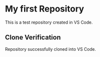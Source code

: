 # My first Repository
This is a test repository created in VS Code.
## Clone Verification
Repository successfully cloned into VS Code.
